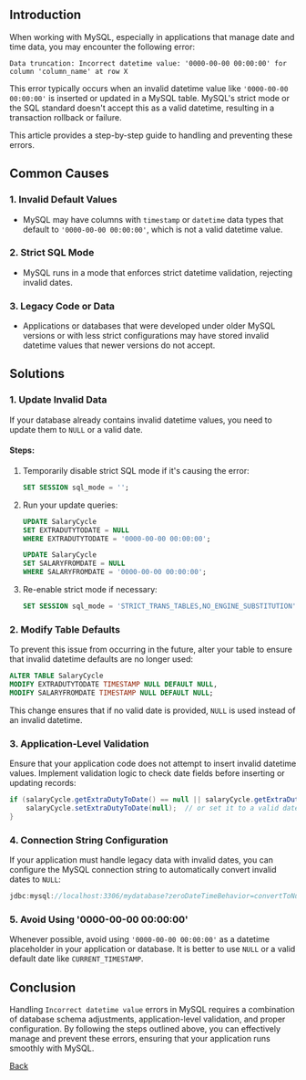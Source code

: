 ## Introduction

When working with MySQL, especially in applications that manage date and time data, you may encounter the following error:

```
Data truncation: Incorrect datetime value: '0000-00-00 00:00:00' for column 'column_name' at row X
```

This error typically occurs when an invalid datetime value like `'0000-00-00 00:00:00'` is inserted or updated in a MySQL table. MySQL's strict mode or the SQL standard doesn't accept this as a valid datetime, resulting in a transaction rollback or failure.

This article provides a step-by-step guide to handling and preventing these errors.

## Common Causes

### 1. **Invalid Default Values**
   - MySQL may have columns with `timestamp` or `datetime` data types that default to `'0000-00-00 00:00:00'`, which is not a valid datetime value.

### 2. **Strict SQL Mode**
   - MySQL runs in a mode that enforces strict datetime validation, rejecting invalid dates.

### 3. **Legacy Code or Data**
   - Applications or databases that were developed under older MySQL versions or with less strict configurations may have stored invalid datetime values that newer versions do not accept.

## Solutions

### 1. **Update Invalid Data**
If your database already contains invalid datetime values, you need to update them to `NULL` or a valid date.

#### Steps:
1. Temporarily disable strict SQL mode if it's causing the error:
    ```sql
    SET SESSION sql_mode = '';
    ```
2. Run your update queries:
    ```sql
    UPDATE SalaryCycle 
    SET EXTRADUTYTODATE = NULL 
    WHERE EXTRADUTYTODATE = '0000-00-00 00:00:00';

    UPDATE SalaryCycle 
    SET SALARYFROMDATE = NULL 
    WHERE SALARYFROMDATE = '0000-00-00 00:00:00';
    ```
3. Re-enable strict mode if necessary:
    ```sql
    SET SESSION sql_mode = 'STRICT_TRANS_TABLES,NO_ENGINE_SUBSTITUTION';
    ```

### 2. **Modify Table Defaults**
To prevent this issue from occurring in the future, alter your table to ensure that invalid datetime defaults are no longer used:

```sql
ALTER TABLE SalaryCycle 
MODIFY EXTRADUTYTODATE TIMESTAMP NULL DEFAULT NULL,
MODIFY SALARYFROMDATE TIMESTAMP NULL DEFAULT NULL;
```

This change ensures that if no valid date is provided, `NULL` is used instead of an invalid datetime.

### 3. **Application-Level Validation**
Ensure that your application code does not attempt to insert invalid datetime values. Implement validation logic to check date fields before inserting or updating records:

```java
if (salaryCycle.getExtraDutyToDate() == null || salaryCycle.getExtraDutyToDate().equals(invalidDate)) {
    salaryCycle.setExtraDutyToDate(null);  // or set it to a valid date
}
```

### 4. **Connection String Configuration**
If your application must handle legacy data with invalid dates, you can configure the MySQL connection string to automatically convert invalid dates to `NULL`:

```java
jdbc:mysql://localhost:3306/mydatabase?zeroDateTimeBehavior=convertToNull
```

### 5. **Avoid Using '0000-00-00 00:00:00'**
Whenever possible, avoid using `'0000-00-00 00:00:00'` as a datetime placeholder in your application or database. It is better to use `NULL` or a valid default date like `CURRENT_TIMESTAMP`.

## Conclusion

Handling `Incorrect datetime value` errors in MySQL requires a combination of database schema adjustments, application-level validation, and proper configuration. By following the steps outlined above, you can effectively manage and prevent these errors, ensuring that your application runs smoothly with MySQL.


[Back](https://github.com/hmislk/hmis/wiki/Troubleshooting)